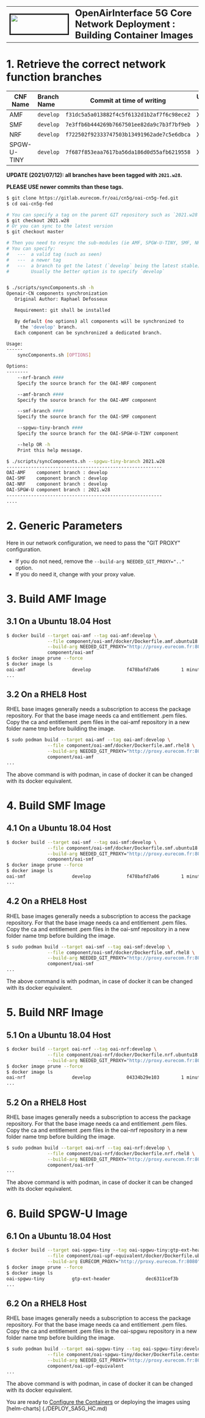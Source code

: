 <table style="border-collapse: collapse; border: none;">
  <tr style="border-collapse: collapse; border: none;">
    <td style="border-collapse: collapse; border: none;">
      <a href="http://www.openairinterface.org/">
         <img src="./images/oai_final_logo.png" alt="" border=3 height=50 width=150>
         </img>
      </a>
    </td>
    <td style="border-collapse: collapse; border: none; vertical-align: center;">
      <b><font size = "5">OpenAirInterface 5G Core Network Deployment : Building Container Images</font></b>
    </td>
  </tr>
</table>

# 1.  Retrieve the correct network function branches #

| CNF Name    | Branch Name | Commit at time of writing                  | Ubuntu 18.04 | RHEL8 (UBI8)    |
| ----------- |:----------- | ------------------------------------------ | ------------ | ----------------|
| AMF         | `develop`   | `f31dc5a5a013882f4c5f6132d1b2af7f6c98ece2` | X            | X               |
| SMF         | `develop`   | `7e3ffb6b444269b7667501ee82da9c7b3f7bf9eb` | X            | X               |
| NRF         | `develop`   | `f722502f92333747503b13491962ade7c5e6dbca` | X            | X               |
| SPGW-U-TINY | `develop`   | `7f687f853eaa7617ba56da186d0d55afb6219558` | X            | X               |

**UPDATE (2021/07/12): all branches have been tagged with `2021.w28`.**

**PLEASE USE newer commits than these tags.**

```bash
$ git clone https://gitlab.eurecom.fr/oai/cn5g/oai-cn5g-fed.git
$ cd oai-cn5g-fed

# You can specify a tag on the parent GIT repository such as `2021.w28`
$ git checkout 2021.w28
# Or you can sync to the latest version
$ git checkout master

# Then you need to resync the sub-modules (ie AMF, SPGW-U-TINY, SMF, NRF).
# You can specify:
#   ---  a valid tag (such as seen)
#   ---  a newer tag
#   ---  a branch to get the latest (`develop` being the latest stable)
#        Usually the better option is to specify `develop`


$ ./scripts/syncComponents.sh -h
Openair-CN components synchronization
   Original Author: Raphael Defosseux

   Requirement: git shall be installed

   By default (no options) all components will be synchronized to
     the 'develop' branch.
   Each component can be synchronized a dedicated branch.

Usage:
------
    syncComponents.sh [OPTIONS]

Options:
--------
    --nrf-branch ####
    Specify the source branch for the OAI-NRF component

    --amf-branch ####
    Specify the source branch for the OAI-AMF component

    --smf-branch ####
    Specify the source branch for the OAI-SMF component

    --spgwu-tiny-branch ####
    Specify the source branch for the OAI-SPGW-U-TINY component

    --help OR -h
    Print this help message.

$ ./scripts/syncComponents.sh --spgwu-tiny-branch 2021.w28
---------------------------------------------------------
OAI-AMF    component branch : develop
OAI-SMF    component branch : develop
OAI-NRF    component branch : develop
OAI-SPGW-U component branch : 2021.w28
---------------------------------------------------------
....
```

# 2. Generic Parameters #

Here in our network configuration, we need to pass the "GIT PROXY" configuration.

*   If you do not need, remove the `--build-arg NEEDED_GIT_PROXY=".."` option.
*   If you do need it, change with your proxy value.

# 3. Build AMF Image #

## 3.1 On a Ubuntu 18.04 Host ##

```bash
$ docker build --target oai-amf --tag oai-amf:develop \
               --file component/oai-amf/docker/Dockerfile.amf.ubuntu18 \
               --build-arg NEEDED_GIT_PROXY="http://proxy.eurecom.fr:8080" \
               component/oai-amf
$ docker image prune --force
$ docker image ls
oai-amf                 develop             f478bafd7a06        1 minute ago          258MB
...
```

## 3.2 On a RHEL8 Host ##

RHEL base images generally needs a subscription to access the package repository. For that the base image needs ca and entitlement .pem files. Copy the ca and entitlement .pem files in the oai-amf repository in a new folder name tmp before building the image. 

```bash
$ sudo podman build --target oai-amf --tag oai-amf:develop \
               --file component/oai-amf/docker/Dockerfile.amf.rhel8 \
               --build-arg NEEDED_GIT_PROXY="http://proxy.eurecom.fr:8080" \
               component/oai-amf
...
```

The above command is with podman, in case of docker it can be changed with its docker equivalent.


# 4. Build SMF Image #

## 4.1 On a Ubuntu 18.04 Host ##

```bash
$ docker build --target oai-smf --tag oai-smf:develop \
               --file component/oai-smf/docker/Dockerfile.smf.ubuntu18 \
               --build-arg NEEDED_GIT_PROXY="http://proxy.eurecom.fr:8080" \
               component/oai-smf
$ docker image prune --force
$ docker image ls
oai-smf                 develop             f478bafd7a06        1 minute ago          274MB
...
```

## 4.2 On a RHEL8 Host ##

RHEL base images generally needs a subscription to access the package repository. For that the base image needs ca and entitlement .pem files. Copy the ca and entitlement .pem files in the oai-smf repository in a new folder name tmp before building the image. 

```bash
$ sudo podman build --target oai-smf --tag oai-smf:develop \
               --file component/oai-smf/docker/Dockerfile.smf.rhel8 \
               --build-arg NEEDED_GIT_PROXY="http://proxy.eurecom.fr:8080" \
               component/oai-smf
...
```

The above command is with podman, in case of docker it can be changed with its docker equivalent.

# 5. Build NRF Image #

## 5.1 On a Ubuntu 18.04 Host ##

```bash
$ docker build --target oai-nrf --tag oai-nrf:develop \
               --file component/oai-nrf/docker/Dockerfile.nrf.ubuntu18 \
               --build-arg NEEDED_GIT_PROXY="http://proxy.eurecom.fr:8080" component/oai-nrf
$ docker image prune --force
$ docker image ls
oai-nrf                 develop             04334b29e103        1 minute ago          280MB
...
```

## 5.2 On a RHEL8 Host ##

RHEL base images generally needs a subscription to access the package repository. For that the base image needs ca and entitlement .pem files. Copy the ca and entitlement .pem files in the oai-nrf repository in a new folder name tmp before building the image. 

```bash
$ sudo podman build --target oai-nrf --tag oai-nrf:develop \
               --file component/oai-nrf/docker/Dockerfile.nrf.rhel8 \
               --build-arg NEEDED_GIT_PROXY="http://proxy.eurecom.fr:8080" \
               component/oai-nrf
...
```

The above command is with podman, in case of docker it can be changed with its docker equivalent.

# 6. Build SPGW-U Image #

## 6.1 On a Ubuntu 18.04 Host ##

```bash
$ docker build --target oai-spgwu-tiny --tag oai-spgwu-tiny:gtp-ext-header \
               --file component/oai-upf-equivalent/docker/Dockerfile.ubuntu18.04 \
               --build-arg EURECOM_PROXY="http://proxy.eurecom.fr:8080" component/oai-upf-equivalent
$ docker image prune --force
$ docker image ls
oai-spgwu-tiny          gtp-ext-header             dec6311cef3b        1 minute ago          255MB
...
```

## 6.2 On a RHEL8 Host ##

RHEL base images generally needs a subscription to access the package repository. For that the base image needs ca and entitlement .pem files. Copy the ca and entitlement .pem files in the oai-spgwu repository in a new folder name tmp before building the image. 

```bash
$ sudo podman build --target oai-spgwu-tiny --tag oai-spgwu-tiny:develop \
               --file component/oai-spgwu-tiny/docker/Dockerfile.centos8 \
               --build-arg NEEDED_GIT_PROXY="http://proxy.eurecom.fr:8080" \
               component/oai-upf-equivalent
...
```

The above command is with podman, in case of docker it can be changed with its docker equivalent.

You are ready to [Configure the Containers](./CONFIGURE_CONTAINERS.md) or deploying the images using [helm-charts] (./DEPLOY_SA5G_HC.md)
